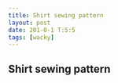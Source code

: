 ```yaml
---
title: Shirt sewing pattern
layout: post
date: 201-0-1 T:5:5
tags: [wacky]
---
```

## Shirt sewing pattern

